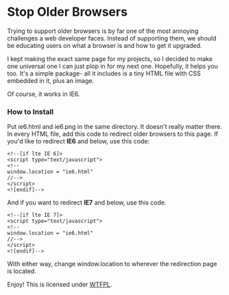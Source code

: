 # Stop Older Browsers

Trying to support older browsers is by far one of the most annoying challenges a web developer faces. Instead of supporting them, we should be educating users on what a browser is and how to get it upgraded. 

I kept making the exact same page for my projects, so I decided to make one universal one I can just plop in for my next one. Hopefully, it helps you too. It's a simple package- all it includes is a tiny HTML file with CSS embedded in it, plus an image. 

Of course, it works in IE6. 

### How to Install

Put ie6.html and ie6.png in the same directory. It doesn't really matter there. In every HTML file, add this code to redirect older browsers to this page. If you'd like to redirect **IE6** and below, use this code: 

	<!--[if lte IE 6]>
	<script type="text/javascript">
	<!--
	window.location = "ie6.html"
	//-->
	</script>
	<![endif]-->
	
And if you want to redirect **IE7** and below, use this code.

	<!--[if lte IE 7]>
	<script type="text/javascript">
	<!--
	window.location = "ie6.html"
	//-->
	</script>
	<![endif]-->
	
With either way, change window.location to wherever the redirection page is located. 

Enjoy! This is licensed under [WTFPL](http://wtfpl.net/txt/copying). 
